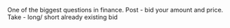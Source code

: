 One of the biggest questions in finance. 
Post - bid your amount and price. 
Take - long/ short already existing bid

